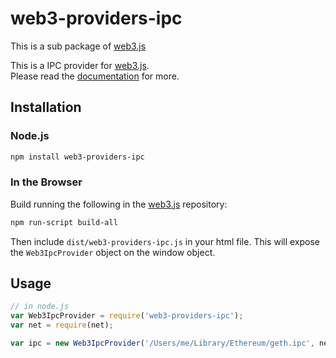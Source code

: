 # web3-providers-ipc

This is a sub package of [web3.js][repo]

This is a IPC provider for [web3.js][repo].   
Please read the [documentation][docs] for more.

## Installation

### Node.js

```bash
npm install web3-providers-ipc
```

### In the Browser

Build running the following in the [web3.js][repo] repository:

```bash
npm run-script build-all
```

Then include `dist/web3-providers-ipc.js` in your html file.
This will expose the `Web3IpcProvider` object on the window object.


## Usage

```js
// in node.js
var Web3IpcProvider = require('web3-providers-ipc');
var net = require(net);

var ipc = new Web3IpcProvider('/Users/me/Library/Ethereum/geth.ipc', net);
```


[docs]: http://web3js.readthedocs.io/en/1.0/
[repo]: https://github.com/ethereum/web3.js


